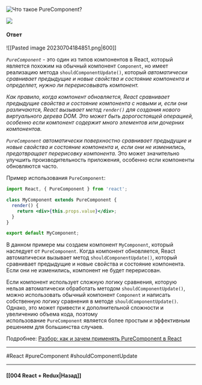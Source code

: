 ![Что такое `PureComponent`?](https://youtu.be/yvOXvZ8aEFo?t=581)

![](https://www.youtube.com/watch?v=YEqCI9NMoLI)
#### Ответ

![[Pasted image 20230704184851.png|600]]

*`PureComponent`* - это один из типов компонентов в React, который является похожим на обычный компонент `Component`, но имеет реализацию метода `shouldComponentUpdate()`, который *автоматически сравнивает предыдущие и новые свойства и состояние компонента и определяет, нужно ли перерисовывать компонент.*

*Как правило, когда компонент обновляется, React сравнивает предыдущие свойства и состояние компонента с новыми и, если они различаются, React вызывает метод `render()` для создания нового виртуального дерева DOM. Это может быть дорогостоящей операцией, особенно если компонент содержит много элементов или дочерних компонентов.*

*`PureComponent` автоматически поверхностно сравнивает предыдущие и новые свойства и состояние компонента и, если они не изменились, предотвращает перерисовку компонента.* Это может значительно улучшить производительность приложения, особенно если компоненты обновляются часто.

Пример использования `PureComponent`:

```jsx
import React, { PureComponent } from 'react';

class MyComponent extends PureComponent {
  render() {
    return <div>{this.props.value}</div>;
  }
}

export default MyComponent;
```

В данном примере мы создаем компонент `MyComponent`, который наследует от `PureComponent`. Когда компонент обновляется, React автоматически вызывает метод `shouldComponentUpdate()`, который сравнивает предыдущие и новые свойства и состояние компонента. Если они не изменились, компонент не будет перерисован.

Если компонент использует сложную логику сравнения, которую нельзя автоматически обработать методом `shouldComponentUpdate()`, можно использовать обычный компонент `Component` и написать собственную логику сравнения в методе `shouldComponentUpdate()`. Однако, это может привести к дополнительной сложности и увеличению объема кода, поэтому использование `PureComponent` является более простым и эффективным решением для большинства случаев.

Подробнее: [Разбор: как и зачем применять PureComponent в React](https://habr.com/ru/companies/redmadrobot/articles/318222/)

____
#React #pureComponent #shouldComponentUpdate

____

#### [[004 React + Redux|Назад]]